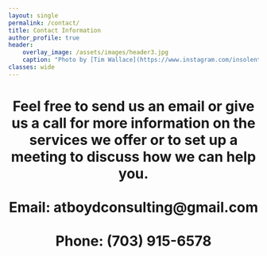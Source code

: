 ```yaml
---
layout: single
permalink: /contact/
title: Contact Information
author_profile: true
header:
    overlay_image: /assets/images/header3.jpg
    caption: "Photo by [Tim Wallace](https://www.instagram.com/insolentprodigy/)"
classes: wide
---
```

<div align="center">

<h1>Feel free to send us an email or give us a call for more information on the services we offer or to set up a meeting to discuss how we can help you.<br>
<br>
Email: atboydconsulting@gmail.com<br>
<br>
Phone: (703) 915-6578 
</h1></div>
